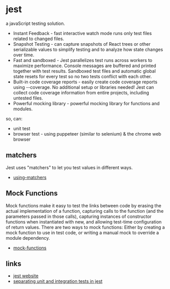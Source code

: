 # jest

a javaScript testing solution.

* Instant Feedback - fast interactive watch mode runs only test files related to changed files.
* Snapshot Testing - can capture snapshots of React trees or other serializable values to simplify testing and to analyze how state changes over time.
* Fast and sandboxed - Jest parallelizes test runs across workers to maximize performance. Console messages are buffered and printed together with test results. Sandboxed test files and automatic global state resets for every test so no two tests conflict with each other.
* Built-in code coverage reports - easily create code coverage reports using --coverage. No additional setup or libraries needed! Jest can collect code coverage information from entire projects, including untested files.
* Powerful mocking library - powerful mocking library for functions and modules.

so, can:
* unit test
* browser test - using puppeteer (similar to selenium) & the chrome web browser

## matchers
Jest uses "matchers" to let you test values in different ways.
* [using-matchers](https://jestjs.io/docs/en/using-matchers)

## Mock Functions
Mock functions make it easy to test the links between code by erasing the actual implementation of a function, capturing calls to the function (and the parameters passed in those calls), capturing instances of constructor functions when instantiated with new, and allowing test-time configuration of return values.
There are two ways to mock functions: Either by creating a mock function to use in test code, or writing a manual mock to override a module dependency.
* [mock-functions](https://jestjs.io/docs/en/mock-functions)


## links
* [jest website](https://jestjs.io/en/)
* [separating unit and integration tests in jest](https://medium.com/coding-stones/separating-unit-and-integration-tests-in-jest-f6dd301f399c​)
